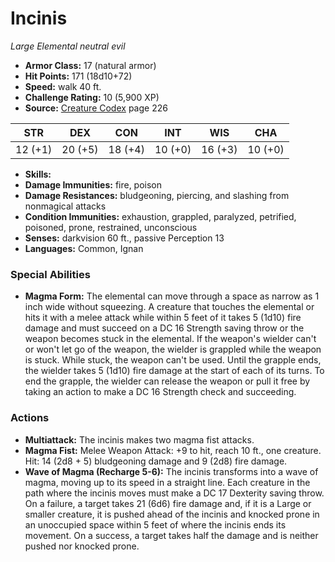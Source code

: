 # Incinis

*Large* *Elemental* *neutral evil*

- **Armor Class:** 17 (natural armor)
- **Hit Points:** 171 (18d10+72)
- **Speed:** walk 40 ft.
- **Challenge Rating:** 10 (5,900 XP)
- **Source:** [Creature Codex](https://koboldpress.com/kpstore/product/creature-codex-for-5th-edition-dnd) page 226

| STR | DEX | CON | INT | WIS | CHA |
| --- | --- | --- | --- | --- | --- |
| 12 (+1) | 20 (+5) | 18 (+4) | 10 (+0) | 16 (+3) | 10 (+0) |

- **Skills:** 
- **Damage Immunities:** fire, poison
- **Damage Resistances:** bludgeoning, piercing, and slashing from nonmagical attacks
- **Condition Immunities:** exhaustion, grappled, paralyzed, petrified, poisoned, prone, restrained, unconscious
- **Senses:** darkvision 60 ft., passive Perception 13
- **Languages:** Common, Ignan

### Special Abilities

- **Magma Form:** The elemental can move through a space as narrow as 1 inch wide without squeezing. A creature that touches the elemental or hits it with a melee attack while within 5 feet of it takes 5 (1d10) fire damage and must succeed on a DC 16 Strength saving throw or the weapon becomes stuck in the elemental. If the weapon's wielder can't or won't let go of the weapon, the wielder is grappled while the weapon is stuck. While stuck, the weapon can't be used. Until the grapple ends, the wielder takes 5 (1d10) fire damage at the start of each of its turns. To end the grapple, the wielder can release the weapon or pull it free by taking an action to make a DC 16 Strength check and succeeding.

### Actions

- **Multiattack:** The incinis makes two magma fist attacks.
- **Magma Fist:** Melee Weapon Attack: +9 to hit, reach 10 ft., one creature. Hit: 14 (2d8 + 5) bludgeoning damage and 9 (2d8) fire damage.
- **Wave of Magma (Recharge 5-6):** The incinis transforms into a wave of magma, moving up to its speed in a straight line. Each creature in the path where the incinis moves must make a DC 17 Dexterity saving throw. On a failure, a target takes 21 (6d6) fire damage and, if it is a Large or smaller creature, it is pushed ahead of the incinis and knocked prone in an unoccupied space within 5 feet of where the incinis ends its movement. On a success, a target takes half the damage and is neither pushed nor knocked prone.


